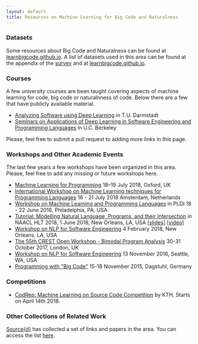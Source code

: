 ```yaml
---
layout: default
title: Resources on Machine Learning for Big Code and Naturalness
---
```


### Datasets
Some resources about Big Code and Naturalness can be found at [learnbigcode.github.io](http://learnbigcode.github.io).
A list of datasets used in this area can be found at the appendix of the
[survey](https://arxiv.org/abs/1709.06182) and at [learnbigcode.github.io](http://learnbigcode.github.io/datasets/).

### Courses
A few university courses are been taught covering aspects of machine learning for code, big code or naturalnness of code. Below there are a few that have publicly available material.
* [Analyzing Software using Deep Learning](https://www.sola.tu-darmstadt.de/de/software-lab/teaching/summer-2017/analyzing-software-using-deep-learning/analyzing-software-using-deep-learning-summer-semester-2017/) in T.U. Darmstadt
* [Seminars on Applications of Deep Learning in Software Engineering and Programming Languages](https://sites.google.com/view/mlplse-sp18/) in U.C. Berkeley

Please, feel free to submit a pull request to adding more links in this page.

### Workshops and Other Academic Events
The last few years a few workshops have been organized in this area. Please, feel free to add any missing or future workshops here.

* [Machine Learning for Programming](http://ml4p.org/) 18–19 July 2018, Oxford, UK
* [International Workshop on Machine Learning techniques for Programming Languages](https://conf.researchr.org/track/ecoop-issta-2018/ML4PL-2018-papers) 16 - 21 July 2018 Amsterdam, Netherlands
* [Workshop on Machine Learning and Programming Languages](https://pldi18.sigplan.org/track/mapl-2018-papers) in PLDI 18 - 22 June 2018, Philadelphia, PA, USA
* [Tutorial: Modelling Natural Language, Programs, and their Intersection](http://naacl2018.org/tutorial.html) in NAACL HLT 2018, 1 June 2018, New Orleans, LA, USA [[slides](https://github.com/neubig/naacl18tutorial)] [[video](https://vimeo.com/channels/naacl2018/279154278)]
* [Workshop on NLP for Software Engineering](https://nl4se.github.io/) 4 February 2018, New Orleans, LA, USA
* [The 55th CREST Open Workshop - Bimodal Program Analysis](http://crest.cs.ucl.ac.uk/cow/55/) 30-31 October 2017, London, UK
* [Workshop on NLP for Software Engineering](https://nlse-fse.github.io/) 13 November 2016, Seattle, WA, USA
* [Programming with "Big Code"](http://www.dagstuhl.de/en/program/calendar/semhp/?semnr=15472) 15-18 November 2015, Dagstuhl, Germany

### Competitions

* [CodRep: Machine Learning on Source Code Competition](https://github.com/KTH/CodRep-competition) by KTH. Starts on April 14th 2018.

### Other Collections of Related Work
[Source{d}](https://sourced.tech/) has collected a set of links and
papers in the area. You can access the list [here](https://github.com/src-d/awesome-machine-learning-on-source-code).
